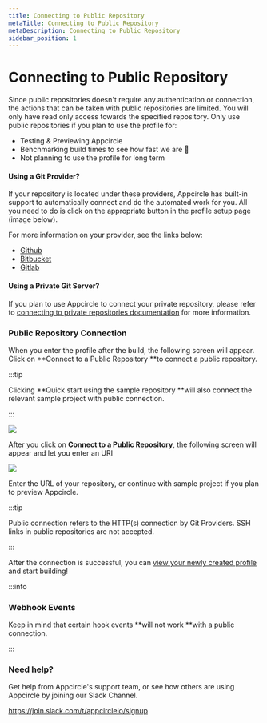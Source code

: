 ```yaml
---
title: Connecting to Public Repository
metaTitle: Connecting to Public Repository
metaDescription: Connecting to Public Repository
sidebar_position: 1
---
```


# Connecting to Public Repository

Since public repositories doesn't require any authentication or connection, the actions that can be taken with public repositories are limited. You will only have read only access towards the specified repository. Only use public repositories if you plan to use the profile for:

- Testing & Previewing Appcircle
- Benchmarking build times to see how fast we are 🚀
- Not planning to use the profile for long term

#### Using a Git Provider?

If your repository is located under these providers, Appcircle has built-in support to automatically connect and do the automated work for you. All you need to do is click on the appropriate button in the profile setup page (image below).

For more information on your provider, see the links below:

- [Github](./connecting-to-github.md)
- [Bitbucket](./connecting-to-bitbucket.md)
- [Gitlab](./connecting-to-gitlab.md)

#### Using a Private Git Server?

If you plan to use Appcircle to connect your private repository, please refer to [connecting to private repositories documentation](./connecting-to-private-repository-via-ssh.md) for more information.

### Public Repository Connection

When you enter the profile after the build, the following screen will appear. Click on **Connect to a Public Repository **to connect a public repository.

:::tip

Clicking **Quick start using the sample repository **will also connect the relevant sample project with public connection.

:::

![](<https://cdn.appcircle.io/docs/assets/image (237).png>)

After you click on **Connect to a Public Repository**, the following screen will appear and let you enter an URI

![](<https://cdn.appcircle.io/docs/assets/image (241).png>)

Enter the URL of your repository, or continue with sample project if you plan to preview Appcircle.

:::tip

Public connection refers to the HTTP(s) connection by Git Providers. SSH links in public repositories are not accepted.

:::

After the connection is successful, you can [view your newly created profile](./README.md#view-the-newly-created-build-profile) and start building!

:::info

### Webhook Events

Keep in mind that certain hook events **will not work **with a public connection.

:::

### Need help?

Get help from Appcircle's support team, or see how others are using Appcircle by joining our Slack Channel.

https://join.slack.com/t/appcircleio/signup

